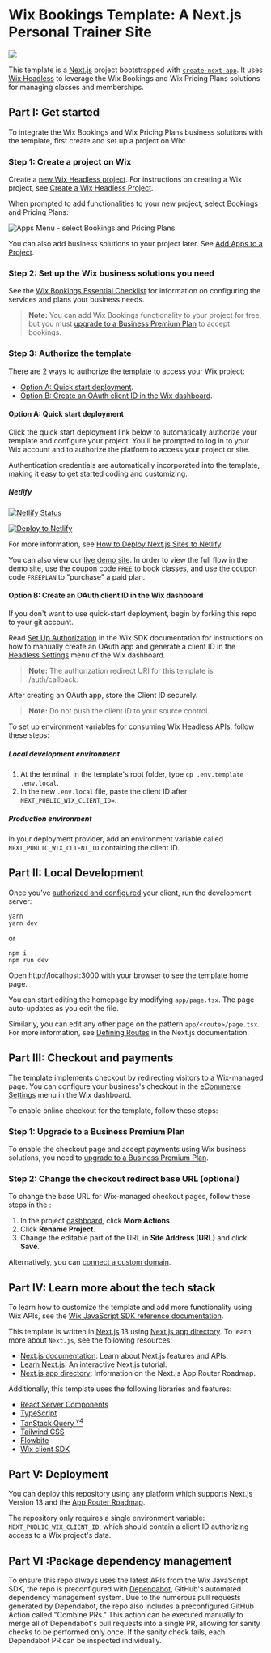 # Wix Bookings Template: A Next.js Personal Trainer Site

![](docs/media/template-showcase.gif)

This template is a [Next.js](https://nextjs.org/) project bootstrapped with [`create-next-app`](https://github.com/vercel/next.js/tree/canary/packages/create-next-app). It uses [Wix Headless](https://dev.wix.com/api/sdk/about-wix-headless/overview) to leverage the Wix Bookings and Wix Pricing Plans solutions for managing classes and memberships.

## Part I: Get started

To integrate the Wix Bookings and Wix Pricing Plans business solutions with the template, first create and set up a project on Wix:

### Step 1: Create a project on Wix

Create a [new Wix Headless project](https://www.wix.com/intro/headless). For instructions on creating a Wix project, see [Create a Wix Headless Project](https://dev.wix.com/api/sdk/sdk-setup:-wix-headless/create-a-project).

When prompted to add functionalities to your new project, select Bookings and Pricing Plans:

![Apps Menu - select Bookings and Pricing Plans](docs/media/project-business-solutions.png)

You can also add business solutions to your project later. See [Add Apps to a Project](https://dev.wix.com/api/sdk/guides/add-apps-to-a-project).

### Step 2: Set up the Wix business solutions you need

See the [Wix Bookings Essential Checklist](https://support.wix.com/en/article/wix-bookings-the-essential-checklist-for-professional-bookings-site-owners) for information on configuring the services and plans your business needs.

> **Note:** You can add Wix Bookings functionality to your project for free, but you must [upgrade to a Business Premium Plan](https://support.wix.com/en/article/wix-bookings-upgrading-wix-bookings-to-a-business-premium-plan) to accept bookings.

### Step 3: Authorize the template

There are 2 ways to authorize the template to access your Wix project:

+ [Option A: Quick start deployment](#option-a-quick-start-deployment).
+ [Option B: Create an OAuth client ID in the Wix dashboard](#option-b-create-an-oauth-client-id-in-the-wix-dashboard).

#### Option A: Quick start deployment

Click the quick start deployment link below to automatically authorize your template and configure your project. You'll be prompted to log in to your Wix account and to authorize the platform to access your project or site.

Authentication credentials are automatically incorporated into the template, making it easy to get started coding and customizing.

##### Netlify
[![Netlify Status](https://api.netlify.com/api/v1/badges/72e22e17-1362-45b5-84eb-78960ce9851a/deploy-status)](https://app.netlify.com/sites/wix-classes-subscriptions-nextjs/deploys)

[![Deploy to Netlify](https://www.netlify.com/img/deploy/button.svg)](https://manage.wix.com/headless-funnel-nextjs/netlify?repository=https://github.com/wix/wix-classes-subscriptions-nextjs-template)

For more information, see [How to Deploy Next.js Sites to Netlify](https://www.netlify.com/blog/2020/11/30/how-to-deploy-next.js-sites-to-netlify/).

You can also view our [live demo site](https://netlify.bookings-classes-demo.wix.dev/). In order to view the full flow in the demo site, use the coupon code `FREE` to book classes, and use the coupon code `FREEPLAN` to "purchase" a paid plan.

#### Option B: Create an OAuth client ID in the Wix dashboard

If you don't want to use quick-start deployment, begin by forking this repo to your git account.

Read [Set Up Authorization](https://dev.wix.com/api/sdk/sdk-setup:-wix-headless/authorization) in the Wix SDK documentation for instructions on how to manually create an OAuth app and generate a client ID in the [Headless Settings](https://www.wix.com/my-account/site-selector/?buttonText=Select%20Site&title=Select%20a%20Site&autoSelectOnSingleSite=true&actionUrl=https:%2F%2Fwww.wix.com%2Fdashboard%2F%7B%7BmetaSiteId%7D%7D%2Foauth-apps-settings) menu of the Wix dashboard.

> **Note:** The authorization redirect URI for this template is <YOUR-NEW-BASE-DOMAIN>/auth/callback.

After creating an OAuth app, store the Client ID securely.

> **Note:** Do not push the client ID to your source control.

To set up environment variables for consuming Wix Headless APIs, follow these steps:

##### Local development environment

1. At the terminal, in the template's root folder, type `cp .env.template .env.local`.
2. In the new `.env.local` file, paste the client ID after `NEXT_PUBLIC_WIX_CLIENT_ID=`.

##### Production environment

In your deployment provider, add an environment variable called `NEXT_PUBLIC_WIX_CLIENT_ID` containing the client ID.

## Part II: Local Development

Once you’ve [authorized and configured](#part-i-get-started) your client, run the development server:

```shell
yarn
yarn dev
```

or

```shell
npm i
npm run dev
```

Open http://localhost:3000 with your browser to see the template home page.

You can start editing the homepage by modifying `app/page.tsx`. The page auto-updates as you edit the file.

Similarly, you can edit any other page on the pattern `app/<route>/page.tsx`. For more information, see [Defining Routes](https://beta.nextjs.org/docs/routing/defining-routes) in the Next.js documentation.

## Part III: Checkout and payments

The template implements checkout by redirecting visitors to a Wix-managed page. You can configure your business's checkout in the [eCommerce Settings](https://www.wix.com/my-account/site-selector/?buttonText=Select%20Site&title=Select%20a%20Site&autoSelectOnSingleSite=true&actionUrl=https:%2F%2Fwww.wix.com%2Fdashboard%2F%7B%7BmetaSiteId%7D%7D%2Fstore/settings) menu in the Wix dashboard.

To enable online checkout for the template, follow these steps:

### Step 1: Upgrade to a Business Premium Plan

To enable the checkout page and accept payments using Wix business solutions, you need to [upgrade to a Business Premium Plan](https://support.wix.com/en/article/wix-bookings-upgrading-wix-bookings-to-a-business-premium-plan).

### Step 2: Change the checkout redirect base URL (optional)

To change the base URL for Wix-managed checkout pages, follow these steps in the :
1. In the project [dashboard](https://www.wix.com/my-account/site-selector/?buttonText=Select%20Site&title=Select%20a%20Site&autoSelectOnSingleSite=true&actionUrl=https:%2F%2Fwww.wix.com%2Fdashboard%2F%7B%7BmetaSiteId%7D%7D%2Fhome), click **More Actions**.
2. Click **Rename Project**.
3. Change the editable part of the URL in **Site Address (URL)** and click **Save**.

Alternatively, you can [connect a custom domain](https://dev.wix.com/api/sdk/sdk-setup:-wix-headless/customize-domains).

## Part IV: Learn more about the tech stack

To learn how to customize the template and add more functionality using Wix APIs, see the [Wix JavaScript SDK reference documentation](https://dev.wix.com/api/sdk).

This template is written in [Next.js](https://nextjs.org/docs) 13 using [Next.js app directory](https://beta.nextjs.org/docs/app-directory-roadmap). To learn more about `Next.js`, see the following resources:

+ [Next.js documentation](https://nextjs.org/docs): Learn about Next.js features and APIs.
+ [Learn Next.js](https://nextjs.org/learn): An interactive Next.js tutorial.
+ [Next.js app directory](https://beta.nextjs.org/docs/app-directory-roadmap): Information on the Next.js App Router Roadmap.

Additionally, this template uses the following libraries and features:
+ [React Server Components](https://nextjs.org/docs/advanced-features/react-18/server-components)
+ [TypeScript](https://www.typescriptlang.org/docs/handbook/release-notes/typescript-4-9.html)
+ [TanStack Query <sup>v4</sup>](https://tanstack.com/query/latest)
+ [Tailwind CSS](https://tailwindcss.com/)
+ [Flowbite](https://flowbite.com/)
+ [Wix client SDK](https://dev.wix.com/api/sdk/introduction)

## Part V: Deployment

You can deploy this repository using any platform which supports Next.js Version 13 and the [App Router Roadmap](https://beta.nextjs.org/docs/app-directory-roadmap).

The repository only requires a single environment variable: `NEXT_PUBLIC_WIX_CLIENT_ID`, which should contain a client ID authorizing access to a Wix project's data.

## Part VI :Package dependency management

To ensure this repo always uses the latest APIs from the Wix JavaScript SDK, the repo is preconfigured with [Dependabot](https://docs.github.com/en/code-security/dependabot), GitHub's automated dependency management system. Due to the numerous pull requests generated by Dependabot, the repo also includes a preconfigured GitHub Action called "Combine PRs." This action can be executed manually to merge all of Dependabot's pull requests into a single PR, allowing for sanity checks to be performed only once. If the sanity check fails, each Dependabot PR can be inspected individually.

